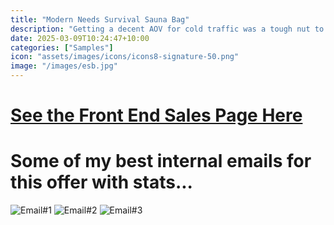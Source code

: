 ```yaml
---
title: "Modern Needs Survival Sauna Bag"
description: "Getting a decent AOV for cold traffic was a tough nut to crack, but we eventually got there with MQ pricing that offers a juicy free bonus for quantities of 4+.🤠<br><br>- $1.5M Lifetime Gross Revenue (across internal and cold traffic)<br>- 3.7% Conversion Rate at Launch<br>- $70 AOV<br>" 
date: 2025-03-09T10:24:47+10:00
categories: ["Samples"]
icon: "assets/images/icons/icons8-signature-50.png"
image: "/images/esb.jpg"
---
```

# [See the Front End Sales Page Here](https://secure.modernneeds.com/mnesbfp1)
# Some of my best internal emails for this offer with stats...
![Email#1]({{site.baseurl}}/images/ESB1.png)
![Email#2]({{site.baseurl}}/images/ESB2.png)
![Email#3]({{site.baseurl}}/images/ESB3.png)
